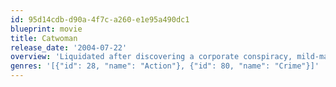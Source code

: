 ```yaml
---
id: 95d14cdb-d90a-4f7c-a260-e1e95a490dc1
blueprint: movie
title: Catwoman
release_date: '2004-07-22'
overview: 'Liquidated after discovering a corporate conspiracy, mild-mannered graphic artist Patience Phillips washes up on an island, where she''s resurrected and endowed with the prowess of a cat -- and she''s eager to use her new skills ... as a vigilante. Before you can say "cat and mouse," handsome gumshoe Tom Lone is on her tail.'
genres: '[{"id": 28, "name": "Action"}, {"id": 80, "name": "Crime"}]'
---
```

